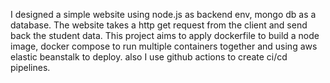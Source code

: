 I designed a simple website using node.js as backend env, mongo db as a database.
The website takes a http get request from the client and send back the student data.
This project aims to apply dockerfile to build a node image, docker compose to run multiple containers together and using aws elastic beanstalk to deploy. also I use github actions to create ci/cd pipelines.



